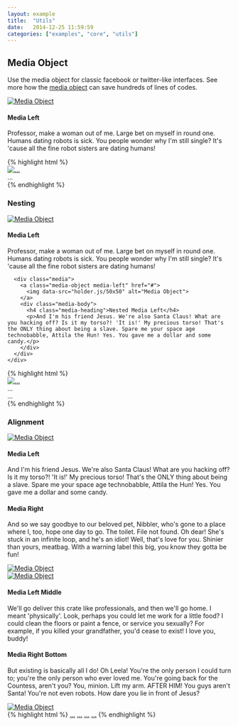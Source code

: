 ```yaml
---
layout: example
title:  "Utils"
date:   2014-12-25 11:59:59
categories: ["examples", "core", "utils"]
---
```


## Media Object

Use the media object for classic facebook or twitter-like interfaces. See more how the [media object](http://www.stubbornella.org/content/2010/06/25/the-media-object-saves-hundreds-of-lines-of-code/) can save hundreds of lines of codes.

<div class="lt-example">
  <div class="media">
    <a class="media-object media-left" href="#">
      <img data-src="holder.js/50x50" alt="Media Object">
    </a>
    <div class="media-body">
      <h4 class="media-heading">Media Left</h4>
      <p>Professor, make a woman out of me. Large bet on myself in round one. Humans dating robots is sick. You people wonder why I'm still single? It's 'cause all the fine robot sisters are dating humans!</p>
    </div>
  </div>
</div>

<div class="lt-code">
{% highlight html %}
<div class="media">
  <a class="media-object media-left" href="#">
    <img src="..." alt="...">
  </a>
  <div class="media-body">
    ...
  </div>
</div>
{% endhighlight %}
</div>


### Nesting

<div class="lt-example">
  <div class="media">
    <a class="media-object media-left" href="#">
      <img data-src="holder.js/50x50" alt="Media Object">
    </a>
    <div class="media-body">
      <h4 class="media-heading">Media Left</h4>
      <p>Professor, make a woman out of me. Large bet on myself in round one. Humans dating robots is sick. You people wonder why I'm still single? It's 'cause all the fine robot sisters are dating humans!</p>

      <div class="media">
        <a class="media-object media-left" href="#">
          <img data-src="holder.js/50x50" alt="Media Object">
        </a>
        <div class="media-body">
          <h4 class="media-heading">Nested Media Left</h4>
          <p>And I'm his friend Jesus. We're also Santa Claus! What are you hacking off? Is it my torso?! 'It is!' My precious torso! That's the ONLY thing about being a slave. Spare me your space age technobabble, Attila the Hun! Yes. You gave me a dollar and some candy.</p>
        </div>
      </div>
    </div>
  </div>
</div>

<div class="lt-code">
{% highlight html %}
<div class="media">
  <a class="media-object media-left" href="#">
    <img src="..." alt="...">
  </a>
  <div class="media-body">
    ...
    <div class="media">
      ...
    </div>
  </div>
</div>
{% endhighlight %}
</div>

### Alignment

<div class="lt-example">
  <div class="media">
    <a class="media-object media-left" href="#">
      <img data-src="holder.js/50x50" alt="Media Object">
    </a>
    <div class="media-body">
      <h4 class="media-heading">Media Left</h4>
      <p>And I'm his friend Jesus. We're also Santa Claus! What are you hacking off? Is it my torso?! 'It is!' My precious torso! That's the ONLY thing about being a slave. Spare me your space age technobabble, Attila the Hun! Yes. You gave me a dollar and some candy.</p>
    </div>
  </div>
  <div class="border-top push-y-lg"></div>
  <div class="media">
    <div class="media-body">
      <h4 class="media-heading">Media Right</h4>
      <p>And so we say goodbye to our beloved pet, Nibbler, who's gone to a place where I, too, hope one day to go. The toilet. File not found. Oh dear! She's stuck in an infinite loop, and he's an idiot! Well, that's love for you. Shinier than yours, meatbag. With a warning label this big, you know they gotta be fun!</p>
    </div>
    <a class="media-object media-right" href="#">
      <img data-src="holder.js/50x50" alt="Media Object">
    </a>
  </div>
  <div class="border-top push-y-lg"></div>
  <div class="media">
    <a class="media-object media-left media-middle" href="#">
      <img data-src="holder.js/50x50" alt="Media Object">
    </a>
    <div class="media-body">
      <h4 class="media-heading">Media Left Middle</h4>
      <p>We'll go deliver this crate like professionals, and then we'll go home. I meant 'physically'. Look, perhaps you could let me work for a little food? I could clean the floors or paint a fence, or service you sexually? For example, if you killed your grandfather, you'd cease to exist! I love you, buddy!</p>
    </div>
  </div>
  <div class="border-top push-y-lg"></div>
  <div class="media">
    <div class="media-body">
      <h4 class="media-heading">Media Right Bottom</h4>
      <p>But existing is basically all I do! Oh Leela! You're the only person I could turn to; you're the only person who ever loved me. You're going back for the Countess, aren't you? You, minion. Lift my arm. AFTER HIM! You guys aren't Santa! You're not even robots. How dare you lie in front of Jesus?</p>
    </div>
    <a class="media-object media-right media-bottom" href="#">
      <img data-src="holder.js/50x50" alt="Media Object">
    </a>
  </div>
</div>
<div class="lt-code">
{% highlight html %}
<a class="media-object media-left" href="#">...</a>
<a class="media-object media-right" href="#">...</a>
<a class="media-object media-left media-middle" href="#">...</a>
<a class="media-object media-right media-bottom" href="#">...</a>
{% endhighlight %}
</div>
